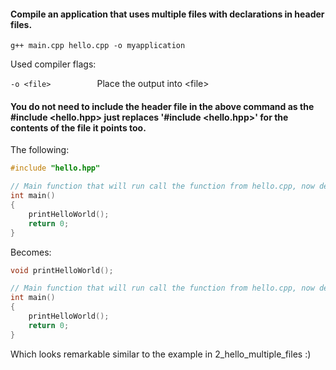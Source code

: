 
#### Compile an application that uses multiple files with declarations in header files.
	g++ main.cpp hello.cpp -o myapplication


Used compiler flags:

```-o <file> ```  &nbsp;&nbsp;&nbsp;&nbsp;&nbsp;&nbsp;&nbsp;&nbsp;&nbsp;&nbsp;&nbsp;&nbsp;&nbsp;&nbsp;&nbsp; Place the output into \<file>

#### You do not need to include the header file in the above command as the #include <hello.hpp> just replaces '#include <hello.hpp>' for the contents of the file it points too.

The following: 
```cpp 
#include "hello.hpp"

// Main function that will run call the function from hello.cpp, now defined in hello.hpp then terminate.
int main()
{
    printHelloWorld();
    return 0;
} 
```

Becomes:

```cpp 
void printHelloWorld();

// Main function that will run call the function from hello.cpp, now defined in hello.hpp then terminate.
int main()
{
    printHelloWorld();
    return 0;
} 
```

Which looks remarkable similar to the example in 2_hello_multiple_files :)